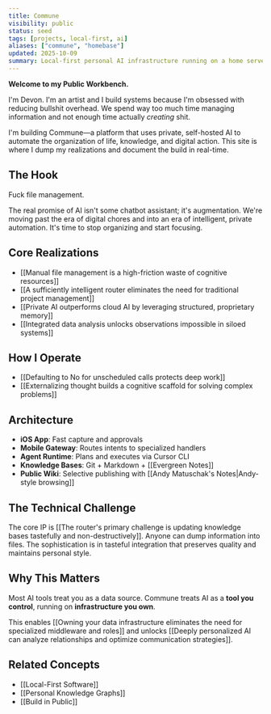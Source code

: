 ```yaml
---
title: Commune
visibility: public
status: seed
tags: [projects, local-first, ai]
aliases: ["commune", "homebase"]
updated: 2025-10-09
summary: Local-first personal AI infrastructure running on a home server - your private thinking partner.
---
```


**Welcome to my Public Workbench.**

I'm Devon. I'm an artist and I build systems because I'm obsessed with reducing bullshit overhead. We spend way too much time managing information and not enough time actually *creating* shit.

I'm building Commune—a platform that uses private, self-hosted AI to automate the organization of life, knowledge, and digital action. This site is where I dump my realizations and document the build in real-time.

## The Hook

Fuck file management.

The real promise of AI isn't some chatbot assistant; it's augmentation. We're moving past the era of digital chores and into an era of intelligent, private automation. It's time to stop organizing and start focusing.

## Core Realizations

- [[Manual file management is a high-friction waste of cognitive resources]]
- [[A sufficiently intelligent router eliminates the need for traditional project management]]
- [[Private AI outperforms cloud AI by leveraging structured, proprietary memory]]
- [[Integrated data analysis unlocks observations impossible in siloed systems]]

## How I Operate

- [[Defaulting to No for unscheduled calls protects deep work]]
- [[Externalizing thought builds a cognitive scaffold for solving complex problems]]

## Architecture

- **iOS App**: Fast capture and approvals
- **Mobile Gateway**: Routes intents to specialized handlers  
- **Agent Runtime**: Plans and executes via Cursor CLI
- **Knowledge Bases**: Git + Markdown + [[Evergreen Notes]]
- **Public Wiki**: Selective publishing with [[Andy Matuschak's Notes|Andy-style browsing]]

## The Technical Challenge

The core IP is [[The router's primary challenge is updating knowledge bases tastefully and non-destructively]]. Anyone can dump information into files. The sophistication is in tasteful integration that preserves quality and maintains personal style.

## Why This Matters

Most AI tools treat you as a data source. Commune treats AI as a **tool you control**, running on **infrastructure you own**.

This enables [[Owning your data infrastructure eliminates the need for specialized middleware and roles]] and unlocks [[Deeply personalized AI can analyze relationships and optimize communication strategies]].

## Related Concepts

- [[Local-First Software]]
- [[Personal Knowledge Graphs]]
- [[Build in Public]]

